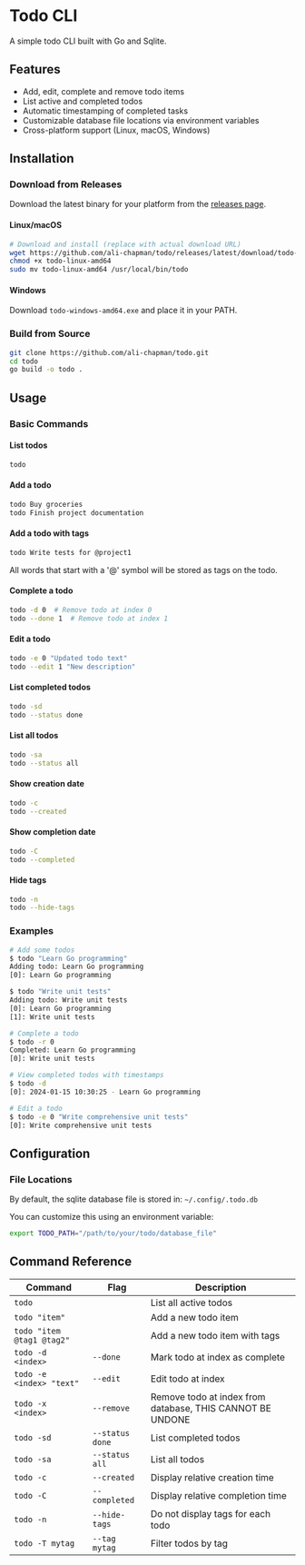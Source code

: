 # Todo CLI

A simple todo CLI built with Go and Sqlite.

## Features

- Add, edit, complete and remove todo items
- List active and completed todos
- Automatic timestamping of completed tasks
- Customizable database file locations via environment variables
- Cross-platform support (Linux, macOS, Windows)

## Installation

### Download from Releases

Download the latest binary for your platform from the [releases page](https://github.com/ali-chapman/todo/releases).

#### Linux/macOS
```bash
# Download and install (replace with actual download URL)
wget https://github.com/ali-chapman/todo/releases/latest/download/todo-linux-amd64
chmod +x todo-linux-amd64
sudo mv todo-linux-amd64 /usr/local/bin/todo
```

#### Windows
Download `todo-windows-amd64.exe` and place it in your PATH.

### Build from Source

```bash
git clone https://github.com/ali-chapman/todo.git
cd todo
go build -o todo .
```

## Usage

### Basic Commands

#### List todos
```bash
todo
```

#### Add a todo
```bash
todo Buy groceries
todo Finish project documentation
```

#### Add a todo with tags
```bash
todo Write tests for @project1
```
All words that start with a '@' symbol will be stored as tags on the todo.

#### Complete a todo
```bash
todo -d 0  # Remove todo at index 0
todo --done 1  # Remove todo at index 1
```

#### Edit a todo
```bash
todo -e 0 "Updated todo text"
todo --edit 1 "New description"
```

#### List completed todos
```bash
todo -sd
todo --status done
```

#### List all todos
```bash
todo -sa
todo --status all
```

#### Show creation date
```bash
todo -c
todo --created
```

#### Show completion date
```bash
todo -C
todo --completed
```

#### Hide tags
```bash
todo -n
todo --hide-tags
```

### Examples

```bash
# Add some todos
$ todo "Learn Go programming"
Adding todo: Learn Go programming
[0]: Learn Go programming

$ todo "Write unit tests"
Adding todo: Write unit tests
[0]: Learn Go programming
[1]: Write unit tests

# Complete a todo
$ todo -r 0
Completed: Learn Go programming
[0]: Write unit tests

# View completed todos with timestamps
$ todo -d
[0]: 2024-01-15 10:30:25 - Learn Go programming

# Edit a todo
$ todo -e 0 "Write comprehensive unit tests"
[0]: Write comprehensive unit tests
```

## Configuration

### File Locations

By default, the sqlite database file is stored in: `~/.config/.todo.db`

You can customize this using an environment variable:

```bash
export TODO_PATH="/path/to/your/todo/database_file"
```

## Command Reference

| Command | Flag | Description |
|---------|------|-------------|
| `todo` | | List all active todos |
| `todo "item"` | | Add a new todo item |
| `todo "item @tag1 @tag2"` | | Add a new todo item with tags |
| `todo -d <index>` | `--done` | Mark todo at index as complete |
| `todo -e <index> "text"` | `--edit` | Edit todo at index |
| `todo -x <index>` | `--remove` | Remove todo at index from database, THIS CANNOT BE UNDONE |
| `todo -sd` | `--status done` | List completed todos |
| `todo -sa` | `--status all` | List all todos |
| `todo -c` | `--created` | Display relative creation time |
| `todo -C` | `--completed` | Display relative completion time |
| `todo -n` | `--hide-tags` | Do not display tags for each todo |
| `todo -T mytag` | `--tag mytag` | Filter todos by tag |
